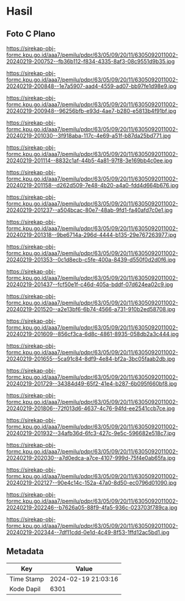 # Hasil

## Foto C Plano

https://sirekap-obj-formc.kpu.go.id/aaa7/pemilu/pdpr/63/05/09/20/11/6305092011002-20240219-200752--fb36b112-f834-4335-8af3-08c9551d9b35.jpg

https://sirekap-obj-formc.kpu.go.id/aaa7/pemilu/pdpr/63/05/09/20/11/6305092011002-20240219-200848--1e7a5907-aad4-4559-ad07-bb97fe1d98e9.jpg

https://sirekap-obj-formc.kpu.go.id/aaa7/pemilu/pdpr/63/05/09/20/11/6305092011002-20240219-200948--96256bfb-e93d-4ae7-b280-e5813b4f91bf.jpg

https://sirekap-obj-formc.kpu.go.id/aaa7/pemilu/pdpr/63/05/09/20/11/6305092011002-20240219-201030--3f918aba-117c-4e69-a51f-b87da25bd771.jpg

https://sirekap-obj-formc.kpu.go.id/aaa7/pemilu/pdpr/63/05/09/20/11/6305092011002-20240219-201114--8832c1af-44b5-4a81-97f8-3e169bb4c0ee.jpg

https://sirekap-obj-formc.kpu.go.id/aaa7/pemilu/pdpr/63/05/09/20/11/6305092011002-20240219-201158--d262d509-7e48-4b20-a4a0-fdd4d664b676.jpg

https://sirekap-obj-formc.kpu.go.id/aaa7/pemilu/pdpr/63/05/09/20/11/6305092011002-20240219-201237--a504bcac-80e7-48ab-9fd1-fa40afd7c0e1.jpg

https://sirekap-obj-formc.kpu.go.id/aaa7/pemilu/pdpr/63/05/09/20/11/6305092011002-20240219-201318--9be6714a-296d-4444-b135-29e767263977.jpg

https://sirekap-obj-formc.kpu.go.id/aaa7/pemilu/pdpr/63/05/09/20/11/6305092011002-20240219-201353--0c1d8ecb-c5fe-400a-8439-d550f0d2d0f6.jpg

https://sirekap-obj-formc.kpu.go.id/aaa7/pemilu/pdpr/63/05/09/20/11/6305092011002-20240219-201437--fcf50e1f-c46d-405a-bddf-07d624ea02c9.jpg

https://sirekap-obj-formc.kpu.go.id/aaa7/pemilu/pdpr/63/05/09/20/11/6305092011002-20240219-201520--a2e13bf6-6b74-4566-a731-910b2ed58708.jpg

https://sirekap-obj-formc.kpu.go.id/aaa7/pemilu/pdpr/63/05/09/20/11/6305092011002-20240219-201609--856cf3ca-6d8c-4861-8935-058db2a3c444.jpg

https://sirekap-obj-formc.kpu.go.id/aaa7/pemilu/pdpr/63/05/09/20/11/6305092011002-20240219-201655--5ca91c84-8df9-4e84-bf2a-3bc05faab2db.jpg

https://sirekap-obj-formc.kpu.go.id/aaa7/pemilu/pdpr/63/05/09/20/11/6305092011002-20240219-201729--34384d49-65f2-41e4-b287-6b095f660bf8.jpg

https://sirekap-obj-formc.kpu.go.id/aaa7/pemilu/pdpr/63/05/09/20/11/6305092011002-20240219-201806--72f013d6-4637-4c76-94fd-ee2541ccb7ce.jpg

https://sirekap-obj-formc.kpu.go.id/aaa7/pemilu/pdpr/63/05/09/20/11/6305092011002-20240219-201932--34afb36d-6fc3-427c-9e5c-596682e518c7.jpg

https://sirekap-obj-formc.kpu.go.id/aaa7/pemilu/pdpr/63/05/09/20/11/6305092011002-20240219-202030--a7d0edca-a7ce-4107-999d-75f4e0ab65fa.jpg

https://sirekap-obj-formc.kpu.go.id/aaa7/pemilu/pdpr/63/05/09/20/11/6305092011002-20240219-202127--90e4c14c-152a-47a0-8d50-ec0796d01090.jpg

https://sirekap-obj-formc.kpu.go.id/aaa7/pemilu/pdpr/63/05/09/20/11/6305092011002-20240219-202246--b7626a05-88f9-4fa5-936c-023703f789ca.jpg

https://sirekap-obj-formc.kpu.go.id/aaa7/pemilu/pdpr/63/05/09/20/11/6305092011002-20240219-202344--7df11cdd-0e1d-4c49-8f53-1ffd12ac5bd1.jpg


## Metadata

| Key        | Value               |
| ---------- | ------------------- |
| Time Stamp | 2024-02-19 21:03:16 |
| Kode Dapil | 6301                |



